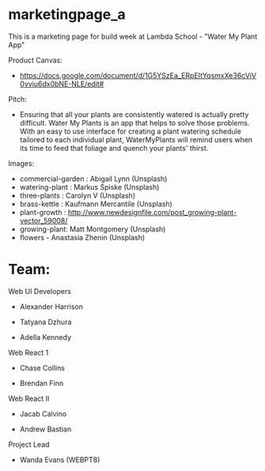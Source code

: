 # marketingpage_a

This is a marketing page for build week at Lambda School - "Water My Plant App"

Product Canvas:

- https://docs.google.com/document/d/1G5YSzEa_ERpEItYqsmxXe36cViV0vviu6dx0bNE-NLE/edit#

Pitch:

- Ensuring that all your plants are consistently watered is actually pretty difficult. Water My Plants is an app that helps to solve those problems. With an easy to use interface for creating a plant watering schedule tailored to each individual plant, WaterMyPlants will remind users when its time to feed that foliage and quench your plants' thirst.

Images:

- commercial-garden : Abigail Lynn (Unsplash)
- watering-plant : Markus Spiske (Unsplash)
- three-plants : Carolyn V (Unsplash)
- brass-kettle : Kaufmann Mercantile (Unsplash)
- plant-growth : http://www.newdesignfile.com/post_growing-plant-vector_59008/
- growing-plant: Matt Montgomery (Unsplash)
- flowers - Anastasia Zhenin (Unsplash)

# Team:

Web UI Developers

- Alexander Harrison

- Tatyana Dzhura

- Adella Kennedy

Web React 1

- Chase Collins

- Brendan Finn

Web React II

- Jacab Calvino

- Andrew Bastian

Project Lead

- Wanda Evans (WEBPT8)
